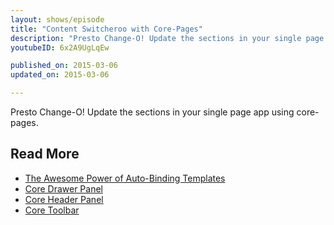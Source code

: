 ```yaml
---
layout: shows/episode
title: "Content Switcheroo with Core-Pages"
description: "Presto Change-O! Update the sections in your single page app using core-pages."
youtubeID: 6x2A9UgLqEw

published_on: 2015-03-06
updated_on: 2015-03-06

---
```


Presto Change-O! Update the sections in your single page app using core-pages.

## Read More

- [The Awesome Power of Auto-Binding Templates](https://developers.google.com/web/shows/polycasts/season-2/awesome-power-of-auto-binding)
- [Core Drawer Panel](https://developers.google.com/web/shows/polycasts/season-1/core-drawer-panel)
- [Core Header Panel](https://developers.google.com/web/shows/polycasts/season-1/core-header-panel)
- [Core Toolbar](https://developers.google.com/web/shows/polycasts/season-1/core-toolbar)
